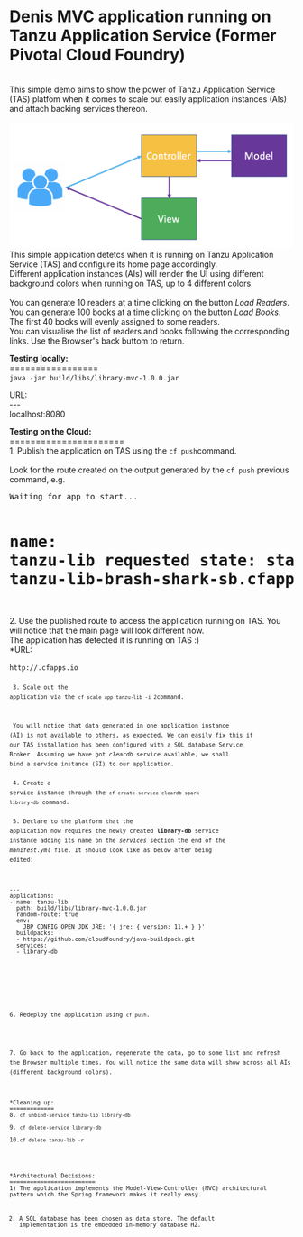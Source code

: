 # Denis MVC application running on Tanzu Application Service (Former Pivotal Cloud Foundry)
<br>
This simple demo aims to show the power of Tanzu Application Service (TAS) platfom when it comes to scale out easily application instances (AIs) and attach backing services thereon.
<br>
<br>
<img src="MVC.png"> 
<br>
This simple application detetcs when it is running on Tanzu Application Service (TAS) and configure its home page accordingly.<br>
Different application instances (AIs) will render the UI using different background colors when running on TAS, up to 4 different colors.<br>
<br>
You can generate 10 readers at a time clicking on the button <i>Load Readers</i>.<br>
You can generate 100 books at a time clicking on the button <i>Load Books</i>. The first 40 books will evenly assigned to some readers.<br>
You can visualise the list of readers and books following the corresponding links. Use the Browser's back buttom to return.<br>
<p/>
<p/>
<b>Testing locally:</b><br>
=================<br>
<code>java -jar build/libs/library-mvc-1.0.0.jar</code><br>
<p/>
URL:<br>
---<br>
localhost:8080
<p/>
<p/>
<b>Testing on the Cloud:</b><br>
======================<br>
1. Publish the application on TAS using the <code>cf push</code>command.<br>
<br>
Look for the route created on the output generated by the <code>cf push</code> previous command, e.g.<br>
<pre>
Waiting for app to start...

name:              tanzu-lib
requested state:   started
routes:            tanzu-lib-brash-shark-sb.cfapps.io
</pre>
<br>
2. Use the published route to access the application running on TAS. You will notice that the main page will look different now.<br>
The application has detected it is running on TAS :) <br>
*URL:
=====
<code>http://<random-name>.cfapps.io<code><br>
<br>
3. Scale out the application via the <code>cf scale app tanzu-lib -i 2</code>command.<br>
<br>
You will notice that data generated in one application instance (AI) is not available to others, as expected. 
We can easily fix this if our TAS installation has been configured with a SQL database Service Broker.
Assuming we have got <i>cleardb</i> service available, we shall bind a service instance (SI) to our application.<br>
<br>
4. Create a service instance through the <code>cf create-service cleardb spark library-db</code> command.<br>
<br>
5. Declare to the platform that the application now requires the newly created <b>library-db</b> service instance adding its name on the <i>services</i> section the end of the <i>manifest.yml</i> file. It should look like as below after being edited:<br>
<pre>
---
applications:
- name: tanzu-lib
  path: build/libs/library-mvc-1.0.0.jar
  random-route: true
  env:
    JBP_CONFIG_OPEN_JDK_JRE: '{ jre: { version: 11.+ } }'
  buildpacks:
  - https://github.com/cloudfoundry/java-buildpack.git
  services:
  - library-db
</pre><br>
<br>
6. Redeploy the application using <code>cf push</code>.<br>
<br>
7. Go back to the application, regenerate the data, go to some list and refresh the Browser multiple times. You will notice the same data will show across all AIs (different background colors).
<p/>
<p/>
*Cleaning up:
=============
8. <code>cf unbind-service tanzu-lib library-db</code><br>
9. <code>cf delete-service library-db</code><br>
10.<code>cf delete tanzu-lib -r</code><br>
<p/>
<p/>
*Architectural Decisions:
=========================
1) The application implements the Model-View-Controller (MVC) architectural pattern which the Spring framework makes it really easy.

2) A SQL database has been chosen as data store. The default implementation is the embedded in-memory database H2.







